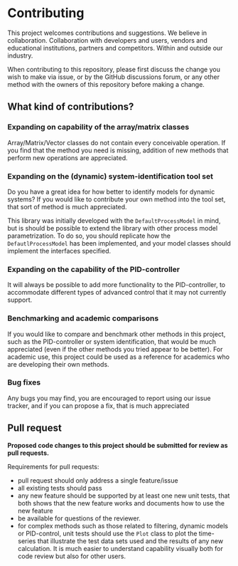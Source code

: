 # Contributing

This project welcomes contributions and suggestions. 
We believe in collaboration. Collaboration with developers and users, vendors and educational institutions, partners and competitors. Within and outside our industry.

When contributing to this repository, please first discuss the change you wish to make via issue, or by the GitHub discussions forum,
or any other method with the owners of this repository before making a change.

## What kind of contributions?

### Expanding on capability of the array/matrix classes

Array/Matrix/Vector classes do not contain every conceivable operation. If you find that the method you need is missing, addition of new methods that perform new operations 
are appreciated.

### Expanding on the (dynamic) system-identification tool set 

Do you have a great idea for how better to identify models for dynamic systems? If you would like to contribute your own method into the tool set, that sort of method is much
appreciated. 

This library was initially developed with the ``DefaultProcessModel`` in mind, but is should be possible to extend the library with other process model parametrization.
To do so, you should replicate how the ``DefautlProcessModel`` has been implemented, and your model classes should implement the interfaces specified.

### Expanding on the capability of the PID-controller 

It will always be possible to add more functionality to the PID-controller, to accommodate different types of advanced control that it may not currently support.

### Benchmarking and academic comparisons

If you would like to compare and benchmark other methods in this project, such as the PID-controller or system identification, 
 that would be much appreciated (even if the other methods you tried appear to be better). For academic use, this project could be used as a reference
 for academics who are developing their own methods. 

### Bug fixes

Any bugs you may find, you are encouraged to report using our issue tracker, and if you can propose a fix, that is much appreciated


## Pull request

**Proposed code changes to this project should be submitted for review as pull requests.**

Requirements for pull requests:
- pull request should only address a single feature/issue
- all existing tests should pass
- any new feature should be supported by at least one new unit tests, that both shows that the new feature works and documents how to use the new feature
- be available for questions of the reviewer.
- for complex methods such as those related to filtering, dynamic models or PID-control, unit tests should use the ``Plot`` class to plot the time-series that illustrate
the test data sets used and the results of any new calculation. It is much easier to understand capability visually both for code review but also for other users.

